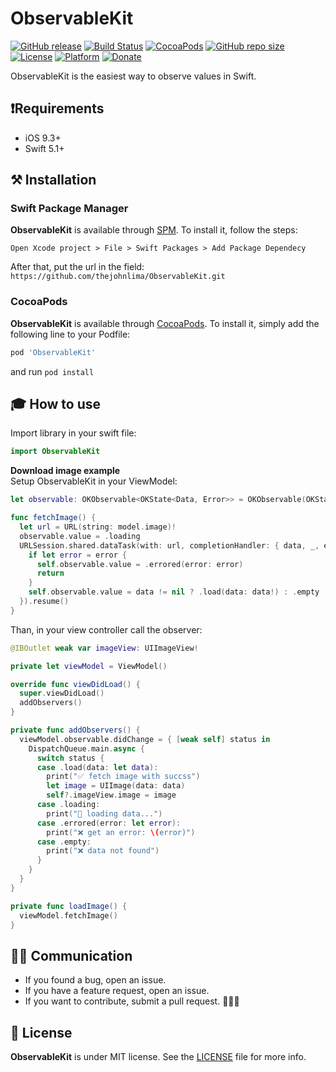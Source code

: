 # ObservableKit

[![GitHub release](https://img.shields.io/github/release/thejohnlima/ObservableKit.svg)](https://github.com/thejohnlima/ObservableKit/releases)
[![Build Status](https://travis-ci.com/thejohnlima/ObservableKit.svg?branch=master)](https://travis-ci.com/thejohnlima/ObservableKit)
[![CocoaPods](https://img.shields.io/badge/Cocoa%20Pods-✓-4BC51D.svg?style=flat)](https://cocoapods.org/pods/ObservableKit)
[![GitHub repo size](https://img.shields.io/github/repo-size/thejohnlima/ObservableKit.svg)](https://github.com/thejohnlima/ObservableKit)
[![License](https://img.shields.io/github/license/thejohnlima/ObservableKit.svg)](https://raw.githubusercontent.com/thejohnlima/ObservableKit/master/LICENSE)
[![Platform](https://img.shields.io/cocoapods/p/ObservableKit.svg?style=flat)](https://developer.apple.com/ios/)
[![Donate](https://img.shields.io/badge/Donate-PayPal-blue.svg)](https://paypal.me/thejohnlima)

ObservableKit is the easiest way to observe values in Swift.

## ❗️Requirements

- iOS 9.3+
- Swift 5.1+

## ⚒ Installation

### Swift Package Manager

**ObservableKit** is available through [SPM](https://developer.apple.com/videos/play/wwdc2019/408/). To install
it, follow the steps:

```script
Open Xcode project > File > Swift Packages > Add Package Dependecy
```

After that, put the url in the field: `https://github.com/thejohnlima/ObservableKit.git`

### CocoaPods

**ObservableKit** is available through [CocoaPods](https://cocoapods.org/pods/ObservableKit). To install
it, simply add the following line to your Podfile:

```ruby
pod 'ObservableKit'
```

and run `pod install`

## 🎓 How to use

Import library in your swift file:

```Swift
import ObservableKit
```

**Download image example**  
Setup ObservableKit in your ViewModel:

```Swift
let observable: OKObservable<OKState<Data, Error>> = OKObservable(OKState.loading)

func fetchImage() {
  let url = URL(string: model.image)!
  observable.value = .loading
  URLSession.shared.dataTask(with: url, completionHandler: { data, _, error in
    if let error = error {
      self.observable.value = .errored(error: error)
      return
    }
    self.observable.value = data != nil ? .load(data: data!) : .empty
  }).resume()
}
```

Than, in your view controller call the observer:

```swift
@IBOutlet weak var imageView: UIImageView!

private let viewModel = ViewModel()

override func viewDidLoad() {
  super.viewDidLoad()
  addObservers()
}

private func addObservers() {
  viewModel.observable.didChange = { [weak self] status in
    DispatchQueue.main.async {
      switch status {
      case .load(data: let data):
        print("✅ fetch image with succss")
        let image = UIImage(data: data)
        self?.imageView.image = image
      case .loading:
        print("🚀 loading data...")
      case .errored(error: let error):
        print("❌ get an error: \(error)")
      case .empty:
        print("❌ data not found")
      }
    }
  }
}

private func loadImage() {
  viewModel.fetchImage()
}
```

## 🙋🏻‍  Communication

- If you found a bug, open an issue.
- If you have a feature request, open an issue.
- If you want to contribute, submit a pull request. 👨🏻‍💻

## 📜 License

**ObservableKit** is under MIT license. See the [LICENSE](https://raw.githubusercontent.com/thejohnlima/ObservableKit/master/LICENSE) file for more info.
